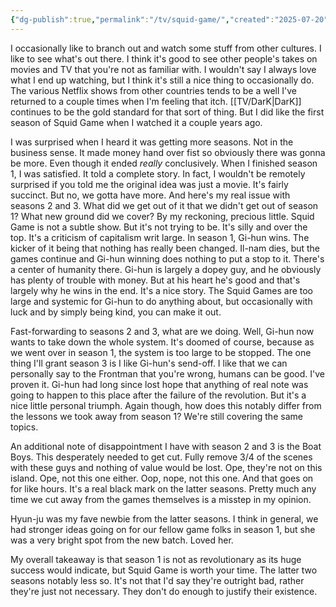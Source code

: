 ```yaml
---
{"dg-publish":true,"permalink":"/tv/squid-game/","created":"2025-07-20","updated":"2025-07-21"}
---
```



I occasionally like to branch out and watch some stuff from other cultures. I like to see what's out there. I think it's good to see other people's takes on movies and TV that you're not as familiar with. I wouldn't say I always love what I end up watching, but I think it's still a nice thing to occasionally do. The various Netflix shows from other countries tends to be a well I've returned to a couple times when I'm feeling that itch. [[TV/DarK\|DarK]] continues to be the gold standard for that sort of thing. But I did like the first season of Squid Game when I watched it a couple years ago.

I was surprised when I heard it was getting more seasons. Not in the business sense. It made money hand over fist so obviously there was gonna be more. Even though it ended *really* conclusively. When I finished season 1, I was satisfied. It told a complete story. In fact, I wouldn't be remotely surprised if you told me the original idea was just a movie. It's fairly succinct. But no, we gotta have more. And here's my real issue with seasons 2 and 3. What did we get out of it that we didn't get out of season 1? What new ground did we cover? By my reckoning, precious little. Squid Game is not a subtle show. But it's not trying to be. It's silly and over the top. It's a criticism of capitalism writ large. In season 1, Gi-hun wins. The kicker of it being that nothing has really been changed. Il-nam dies, but the games continue and Gi-hun winning does nothing to put a stop to it. There's a center of humanity there. Gi-hun is largely a dopey guy, and he obviously has plenty of trouble with money. But at his heart he's good and that's largely why he wins in the end. It's a nice story. The Squid Games are too large and systemic for Gi-hun to do anything about, but occasionally with luck and by simply being kind, you can make it out.

Fast-forwarding to seasons 2 and 3, what are we doing. Well, Gi-hun now wants to take down the whole system. It's doomed of course, because as we went over in season 1, the system is too large to be stopped. The one thing I'll grant season 3 is I like Gi-hun's send-off. I like that we can personally say to the Frontman that you're wrong, humans can be good. I've proven it. Gi-hun had long since lost hope that anything of real note was going to happen to this place after the failure of the revolution. But it's a nice little personal triumph. Again though, how does this notably differ from the lessons we took away from season 1? We're still covering the same topics.

An additional note of disappointment I have with season 2 and 3 is the Boat Boys. This desperately needed to get cut. Fully remove 3/4 of the scenes with these guys and nothing of value would be lost. Ope, they're not on this island. Ope, not this one either. Oop, nope, not this one. And that goes on for like hours. It's a real black mark on the latter seasons. Pretty much any time we cut away from the games themselves is a misstep in my opinion.

Hyun-ju was my fave newbie from the latter seasons. I think in general, we had stronger ideas going on for our fellow game folks in season 1, but she was a very bright spot from the new batch. Loved her.

My overall takeaway is that season 1 is not as revolutionary as its huge success would indicate, but Squid Game is worth your time. The latter two seasons notably less so. It's not that I'd say they're outright bad, rather they're just not necessary. They don't do enough to justify their existence.
